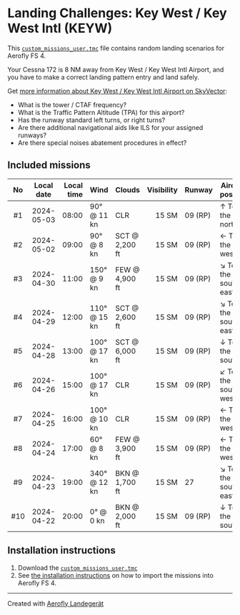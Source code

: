 # Landing Challenges: Key West / Key West Intl (KEYW)

This [`custom_missions_user.tmc`](./custom_missions_user.tmc) file contains random landing scenarios for Aerofly FS 4.

Your Cessna 172 is 8 NM away from Key West / Key West Intl Airport, and you have to make a correct landing pattern entry and land safely.

Get [more information about Key West / Key West Intl Airport on SkyVector](https://skyvector.com/airport/KEYW):

- What is the tower / CTAF frequency?
- What is the Traffic Pattern Altitude (TPA) for this airport?
- Has the runway standard left turns, or right turns?
- Are there additional navigational aids like ILS for your assigned runways?
- Are there special noises abatement procedures in effect?

## Included missions

| No  | Local date | Local time | Wind         | Clouds         | Visibility | Runway  | Aircraft position    |
| :-: | ---------- | ---------: | ------------ | -------------- | ---------: | ------- | -------------------- |
| #1  | 2024-05-03 |      08:00 | 90° @ 11 kn  | CLR            |      15 SM | 09 (RP) | ↑ To the north       |
| #2  | 2024-05-02 |      09:00 | 90° @ 8 kn   | SCT @ 2,200 ft |      15 SM | 09 (RP) | ← To the west        |
| #3  | 2024-04-30 |      11:00 | 150° @ 9 kn  | FEW @ 4,900 ft |      15 SM | 09 (RP) | ↘ To the south-east |
| #4  | 2024-04-29 |      12:00 | 110° @ 15 kn | SCT @ 2,600 ft |      15 SM | 09 (RP) | ↘ To the south-east |
| #5  | 2024-04-28 |      13:00 | 100° @ 17 kn | SCT @ 6,000 ft |      15 SM | 09 (RP) | ↓ To the south       |
| #6  | 2024-04-26 |      15:00 | 100° @ 17 kn | CLR            |      15 SM | 09 (RP) | ↙ To the south-west |
| #7  | 2024-04-25 |      16:00 | 100° @ 10 kn | CLR            |      15 SM | 09 (RP) | ← To the west        |
| #8  | 2024-04-24 |      17:00 | 60° @ 8 kn   | FEW @ 3,900 ft |      15 SM | 09 (RP) | ← To the west        |
| #9  | 2024-04-23 |      19:00 | 340° @ 12 kn | BKN @ 1,700 ft |      15 SM | 27      | ↘ To the south-east |
| #10 | 2024-04-22 |      20:00 | 0° @ 0 kn    | BKN @ 2,000 ft |      15 SM | 09 (RP) | ↓ To the south       |

## Installation instructions

1. Download the [`custom_missions_user.tmc`](./custom_missions_user.tmc)
2. See [the installation instructions](https://fboes.github.io/aerofly-missions/docs/generic-installation.html) on how to import the missions into Aerofly FS 4.

---

Created with [Aerofly Landegerät](https://github.com/fboes/aerofly-patterns)
